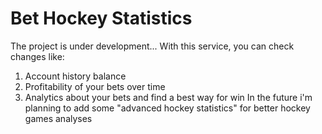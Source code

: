 # Bet Hockey Statistics

The project is under development...
With this service, you can check changes like:
1. Account history balance
2. Profitability of your bets over time
3. Analytics about your bets and find a best way for win
In the future i'm planning to add some "advanced hockey statistics" for better hockey games analyses
